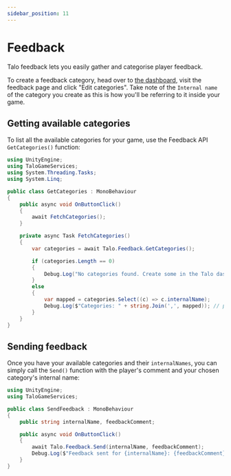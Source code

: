 ```yaml
---
sidebar_position: 11
---
```


# Feedback

Talo feedback lets you easily gather and categorise player feedback.

To create a feedback category, head over to [the dashboard](https://dashboard.trytalo.com), visit the feedback page and click "Edit categories". Take note of the `Internal name` of the category you create as this is how you'll be referring to it inside your game.

## Getting available categories

To list all the available categories for your game, use the Feedback API `GetCategories()` function:

```csharp title="GetCategories.cs"
using UnityEngine;
using TaloGameServices;
using System.Threading.Tasks;
using System.Linq;

public class GetCategories : MonoBehaviour
{
    public async void OnButtonClick()
    {
        await FetchCategories();
    }

    private async Task FetchCategories()
    {
        var categories = await Talo.Feedback.GetCategories();

        if (categories.Length == 0)
        {
            Debug.Log("No categories found. Create some in the Talo dashboard!");
        }
        else
        {
            var mapped = categories.Select((c) => c.internalName);
            Debug.Log($"Categories: " + string.Join(',', mapped)); // prints: "bugs, gameplay-feedback, terrain-issues"
        }
    }
}
```

## Sending feedback

Once you have your available categories and their `internalNames`, you can simply call the `Send()` function with the player's comment and your chosen category's internal name:

```csharp title="SendFeedback.cs"
using UnityEngine;
using TaloGameServices;

public class SendFeedback : MonoBehaviour
{
    public string internalName, feedbackComment;

    public async void OnButtonClick()
    {
        await Talo.Feedback.Send(internalName, feedbackComment);
        Debug.Log($"Feedback sent for {internalName}: {feedbackComment}");
    }
}
```
